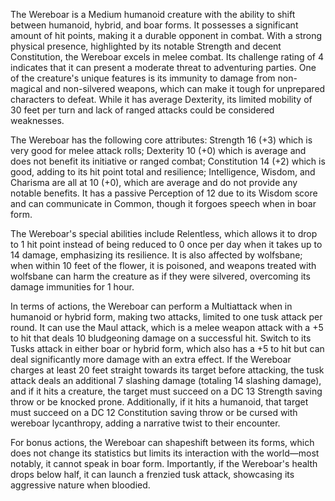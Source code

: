 The Wereboar is a Medium humanoid creature with the ability to shift between humanoid, hybrid, and boar forms. It possesses a significant amount of hit points, making it a durable opponent in combat. With a strong physical presence, highlighted by its notable Strength and decent Constitution, the Wereboar excels in melee combat. Its challenge rating of 4 indicates that it can present a moderate threat to adventuring parties. One of the creature's unique features is its immunity to damage from non-magical and non-silvered weapons, which can make it tough for unprepared characters to defeat. While it has average Dexterity, its limited mobility of 30 feet per turn and lack of ranged attacks could be considered weaknesses.

The Wereboar has the following core attributes: Strength 16 (+3) which is very good for melee attack rolls; Dexterity 10 (+0) which is average and does not benefit its initiative or ranged combat; Constitution 14 (+2) which is good, adding to its hit point total and resilience; Intelligence, Wisdom, and Charisma are all at 10 (+0), which are average and do not provide any notable benefits. It has a passive Perception of 12 due to its Wisdom score and can communicate in Common, though it forgoes speech when in boar form.

The Wereboar's special abilities include Relentless, which allows it to drop to 1 hit point instead of being reduced to 0 once per day when it takes up to 14 damage, emphasizing its resilience. It is also affected by wolfsbane; when within 10 feet of the flower, it is poisoned, and weapons treated with wolfsbane can harm the creature as if they were silvered, overcoming its damage immunities for 1 hour.

In terms of actions, the Wereboar can perform a Multiattack when in humanoid or hybrid form, making two attacks, limited to one tusk attack per round. It can use the Maul attack, which is a melee weapon attack with a +5 to hit that deals 10 bludgeoning damage on a successful hit. Switch to its Tusks attack in either boar or hybrid form, which also has a +5 to hit but can deal significantly more damage with an extra effect. If the Wereboar charges at least 20 feet straight towards its target before attacking, the tusk attack deals an additional 7 slashing damage (totaling 14 slashing damage), and if it hits a creature, the target must succeed on a DC 13 Strength saving throw or be knocked prone. Additionally, if it hits a humanoid, that target must succeed on a DC 12 Constitution saving throw or be cursed with wereboar lycanthropy, adding a narrative twist to their encounter.

For bonus actions, the Wereboar can shapeshift between its forms, which does not change its statistics but limits its interaction with the world—most notably, it cannot speak in boar form. Importantly, if the Wereboar's health drops below half, it can launch a frenzied tusk attack, showcasing its aggressive nature when bloodied.